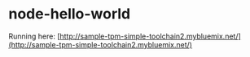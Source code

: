 # node-hello-world

Running here: [http://sample-tpm-simple-toolchain2.mybluemix.net/](http://sample-tpm-simple-toolchain2.mybluemix.net/)
